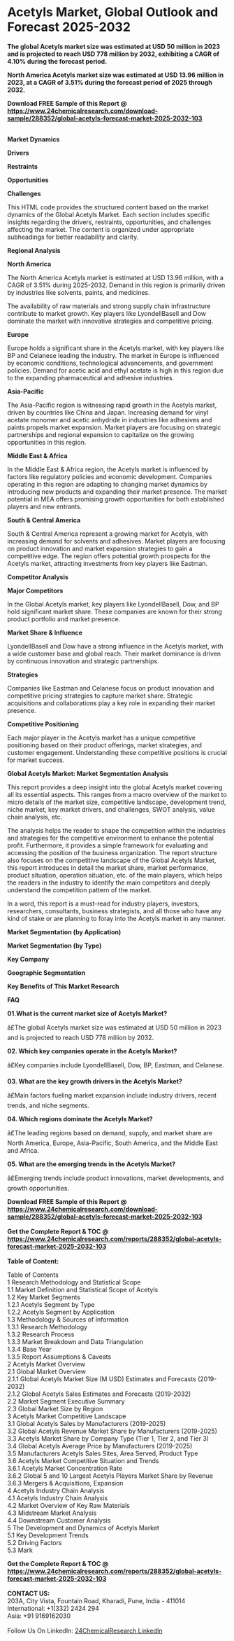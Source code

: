 <h1>Acetyls Market, Global Outlook and Forecast 2025-2032</h1><p><strong>The global Acetyls market size was estimated at USD 50 million in 2023 and is projected to reach USD 778 million by 2032, exhibiting a CAGR of 4.10% during the forecast period.</strong></p><p>
</p><p><strong>North America Acetyls market size was estimated at USD 13.96 million in 2023, at a CAGR of 3.51% during the forecast period of 2025 through 2032.</strong></p><div><b>Download FREE Sample of this Report @ 
            <a href="https://www.24chemicalresearch.com/download-sample/288352/global-acetyls-forecast-market-2025-2032-103">
            https://www.24chemicalresearch.com/download-sample/288352/global-acetyls-forecast-market-2025-2032-103</a></b></div><br><p>
<strong>Market Dynamics</strong></p><p>
<strong>Drivers</strong></p><p>
</p><p>
<strong>Restraints</strong></p><p>
</p><p>
<strong>Opportunities</strong></p><p>
</p><p>
<strong>Challenges</strong></p><p>
</p><p>
This HTML code provides the structured content based on the market dynamics of the Global Acetyls Market. Each section includes specific insights regarding the drivers, restraints, opportunities, and challenges affecting the market. The content is organized under appropriate subheadings for better readability and clarity.</p><p>
<strong>Regional Analysis</strong></p><p>
<strong>North America</strong></p><p>
</p><p>The North America Acetyls market is estimated at USD 13.96 million, with a CAGR of 3.51% during 2025-2032. Demand in this region is primarily driven by industries like solvents, paints, and medicines.</p><p>
</p><p>The availability of raw materials and strong supply chain infrastructure contribute to market growth. Key players like LyondellBasell and Dow dominate the market with innovative strategies and competitive pricing.</p><p>
<strong>Europe</strong></p><p>
</p><p>Europe holds a significant share in the Acetyls market, with key players like BP and Celanese leading the industry. The market in Europe is influenced by economic conditions, technological advancements, and government policies. Demand for acetic acid and ethyl acetate is high in this region due to the expanding pharmaceutical and adhesive industries.</p><p>
<strong>Asia-Pacific</strong></p><p>
</p><p>The Asia-Pacific region is witnessing rapid growth in the Acetyls market, driven by countries like China and Japan. Increasing demand for vinyl acetate monomer and acetic anhydride in industries like adhesives and paints propels market expansion. Market players are focusing on strategic partnerships and regional expansion to capitalize on the growing opportunities in this region.</p><p>
<strong>Middle East &amp; Africa</strong></p><p>
</p><p>In the Middle East &amp; Africa region, the Acetyls market is influenced by factors like regulatory policies and economic development. Companies operating in this region are adapting to changing market dynamics by introducing new products and expanding their market presence. The market potential in MEA offers promising growth opportunities for both established players and new entrants.</p><p>
<strong>South &amp; Central America</strong></p><p>
</p><p>South &amp; Central America represent a growing market for Acetyls, with increasing demand for solvents and adhesives. Market players are focusing on product innovation and market expansion strategies to gain a competitive edge. The region offers potential growth prospects for the Acetyls market, attracting investments from key players like Eastman.</p><p>
<strong>Competitor Analysis</strong></p><p>
<strong>Major Competitors</strong></p><p>
</p><p>In the Global Acetyls market, key players like LyondellBasell, Dow, and BP hold significant market share. These companies are known for their strong product portfolio and market presence.</p><p>
<strong>Market Share &amp; Influence</strong></p><p>
</p><p>LyondellBasell and Dow have a strong influence in the Acetyls market, with a wide customer base and global reach. Their market dominance is driven by continuous innovation and strategic partnerships.</p><p>
<strong>Strategies</strong></p><p>
</p><p>Companies like Eastman and Celanese focus on product innovation and competitive pricing strategies to capture market share. Strategic acquisitions and collaborations play a key role in expanding their market presence.</p><p>
<strong>Competitive Positioning</strong></p><p>
</p><p>Each major player in the Acetyls market has a unique competitive positioning based on their product offerings, market strategies, and customer engagement. Understanding these competitive positions is crucial for market success.</p><p>
<strong>Global Acetyls Market: Market Segmentation Analysis</strong></p><p>
</p><p>This report provides a deep insight into the global Acetyls market covering all its essential aspects. This ranges from a macro overview of the market to micro details of the market size, competitive landscape, development trend, niche market, key market drivers, and challenges, SWOT analysis, value chain analysis, etc.</p><p>
</p><p>The analysis helps the reader to shape the competition within the industries and strategies for the competitive environment to enhance the potential profit. Furthermore, it provides a simple framework for evaluating and accessing the position of the business organization. The report structure also focuses on the competitive landscape of the Global Acetyls Market, this report introduces in detail the market share, market performance, product situation, operation situation, etc. of the main players, which helps the readers in the industry to identify the main competitors and deeply understand the competition pattern of the market.</p><p>
</p><p>In a word, this report is a must-read for industry players, investors, researchers, consultants, business strategists, and all those who have any kind of stake or are planning to foray into the Acetyls market in any manner.</p><p>
<strong>Market Segmentation (by Application)</strong></p><p>
</p><p>
<strong>Market Segmentation (by Type)</strong></p><p>
</p><p>
<strong>Key Company</strong></p><p>
</p><p>
<strong>Geographic Segmentation</strong></p><p>
</p><p>
<strong>Key Benefits of This Market Research</strong></p><p>
</p><p>
<strong>FAQ </strong></p><p>
<strong>01.What is the current market size of Acetyls Market?</strong></p><p>
</p><p>â£The global Acetyls market size was estimated at USD 50 million in 2023 and is projected to reach USD 778 million by 2032.</p><p>
<strong>02. Which key companies operate in the Acetyls Market?</strong></p><p>
</p><p>â£Key companies include LyondellBasell, Dow, BP, Eastman, and Celanese.</p><p>
<strong>03. What are the key growth drivers in the Acetyls Market?</strong></p><p>
</p><p>â£Main factors fueling market expansion include industry drivers, recent trends, and niche segments.</p><p>
<strong>04. Which regions dominate the Acetyls Market?</strong></p><p>
</p><p>â£The leading regions based on demand, supply, and market share are North America, Europe, Asia-Pacific, South America, and the Middle East and Africa.</p><p>
<strong>05. What are the emerging trends in the Acetyls Market?</strong></p><p>
</p><p>â£Emerging trends include product innovations, market developments, and growth opportunities.</p><div><b>Download FREE Sample of this Report @ 
            <a href="https://www.24chemicalresearch.com/download-sample/288352/global-acetyls-forecast-market-2025-2032-103">
            https://www.24chemicalresearch.com/download-sample/288352/global-acetyls-forecast-market-2025-2032-103</a></b></div><br><div><b>Get the Complete Report & TOC @ 
            <a href="https://www.24chemicalresearch.com/reports/288352/global-acetyls-forecast-market-2025-2032-103">
            https://www.24chemicalresearch.com/reports/288352/global-acetyls-forecast-market-2025-2032-103</a></b></div><br>
            <b>Table of Content:</b><p>Table of Contents<br />
1 Research Methodology and Statistical Scope<br />
1.1 Market Definition and Statistical Scope of Acetyls<br />
1.2 Key Market Segments<br />
1.2.1 Acetyls Segment by Type<br />
1.2.2 Acetyls Segment by Application<br />
1.3 Methodology & Sources of Information<br />
1.3.1 Research Methodology<br />
1.3.2 Research Process<br />
1.3.3 Market Breakdown and Data Triangulation<br />
1.3.4 Base Year<br />
1.3.5 Report Assumptions & Caveats<br />
2 Acetyls Market Overview<br />
2.1 Global Market Overview<br />
2.1.1 Global Acetyls Market Size (M USD) Estimates and Forecasts (2019-2032)<br />
2.1.2 Global Acetyls Sales Estimates and Forecasts (2019-2032)<br />
2.2 Market Segment Executive Summary<br />
2.3 Global Market Size by Region<br />
3 Acetyls Market Competitive Landscape<br />
3.1 Global Acetyls Sales by Manufacturers (2019-2025)<br />
3.2 Global Acetyls Revenue Market Share by Manufacturers (2019-2025)<br />
3.3 Acetyls Market Share by Company Type (Tier 1, Tier 2, and Tier 3)<br />
3.4 Global Acetyls Average Price by Manufacturers (2019-2025)<br />
3.5 Manufacturers Acetyls Sales Sites, Area Served, Product Type<br />
3.6 Acetyls Market Competitive Situation and Trends<br />
3.6.1 Acetyls Market Concentration Rate<br />
3.6.2 Global 5 and 10 Largest Acetyls Players Market Share by Revenue<br />
3.6.3 Mergers & Acquisitions, Expansion<br />
4 Acetyls Industry Chain Analysis<br />
4.1 Acetyls Industry Chain Analysis<br />
4.2 Market Overview of Key Raw Materials<br />
4.3 Midstream Market Analysis<br />
4.4 Downstream Customer Analysis<br />
5 The Development and Dynamics of Acetyls Market <br />
5.1 Key Development Trends<br />
5.2 Driving Factors<br />
5.3 Mark</p><div><b>Get the Complete Report & TOC @ 
            <a href="https://www.24chemicalresearch.com/reports/288352/global-acetyls-forecast-market-2025-2032-103">
            https://www.24chemicalresearch.com/reports/288352/global-acetyls-forecast-market-2025-2032-103</a></b></div><br><b>CONTACT US:</b><br>
            203A, City Vista, Fountain Road, Kharadi, Pune, India - 411014<br>
            International: +1(332) 2424 294<br>
            Asia: +91 9169162030 <br><br>
            Follow Us On LinkedIn: <a href="https://www.linkedin.com/company/24chemicalresearch/">24ChemicalResearch LinkedIn</a>